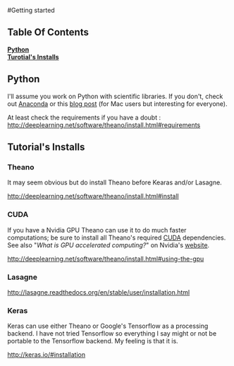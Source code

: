 #Getting started

Table Of Contents
---
**[Python](#python)**  
**[Turotial's Installs](#tutorials-installs)**  

## Python

I'll assume you work on Python with scientific libraries. If you don't, check out  [Anaconda](https://www.continuum.io/downloads) or this [blog post](https://joernhees.de/blog/2014/02/25/scientific-python-on-mac-os-x-10-9-with-homebrew/) (for Mac users but interesting for everyone).

At least check the requirements if you have a doubt : <http://deeplearning.net/software/theano/install.html#requirements>

## Tutorial's Installs


### Theano
It may seem obvious but do install Theano before Kearas and/or Lasagne.

<http://deeplearning.net/software/theano/install.html#install>

### CUDA
If you have a Nvidia GPU Theano can use it to do much faster computations; be sure to install all Theano's required [CUDA](http://www.nvidia.fr/object/cuda-parallel-computing-fr.html) dependencies. See also "*What is GPU accelerated computing?*" on Nvidia's [website](http://www.nvidia.com/object/what-is-gpu-computing.html).

<http://deeplearning.net/software/theano/install.html#using-the-gpu>


### Lasagne
<http://lasagne.readthedocs.org/en/stable/user/installation.html>

### Keras
Keras can use either Theano or Google's Tensorflow as a processing backend. I have not tried Tensorflow so everything I say might or not be portable to the Tensorflow backend. My feeling is that it is. 

<http://keras.io/#installation>  

